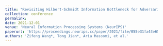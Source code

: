```yaml
---
title: "Revisiting Hilbert-Schmidt Information Bottleneck for Adversarial Robustness"
collection: conference
permalink: 
date: 2021-12-01
venue: 'Neural Information Processing Systems (NeurIPS)'
paperurl: 'https://proceedings.neurips.cc/paper/2021/file/055e31fa43e652cb4ab6c0ee845c8d36-Paper.pdf'
authors: 'Zifeng Wang*, Tong Jian*, Aria Masoomi, et al.'
---
```

